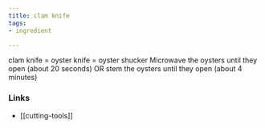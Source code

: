 ```yaml
---
title: clam knife
tags:
- ingredient

---
```

clam knife = oyster knife = oyster shucker Microwave the oysters until they open (about 20 seconds) OR stem the oysters until they open (about 4 minutes)

### Links

* [[cutting-tools]]
